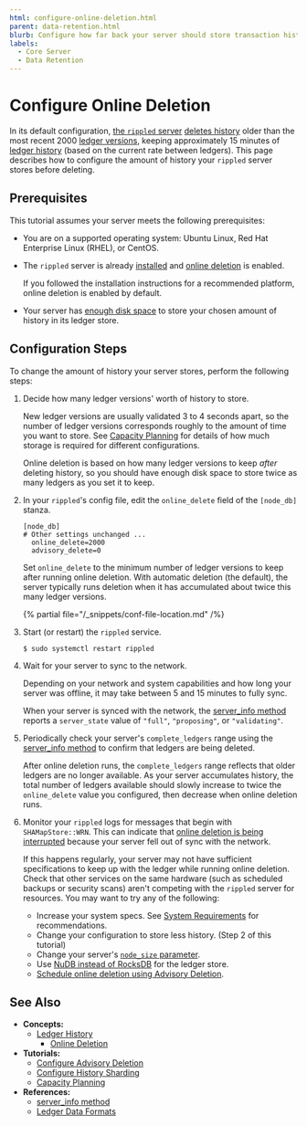 ```yaml
---
html: configure-online-deletion.html
parent: data-retention.html
blurb: Configure how far back your server should store transaction history.
labels:
  - Core Server
  - Data Retention
---
```

# Configure Online Deletion

In its default configuration, [the `rippled` server](xrpl-servers.html) [deletes history](online-deletion.md) older than the most recent 2000 [ledger versions](../../../concepts/ledgers/index.md), keeping approximately 15 minutes of [ledger history](../../../concepts/networks-and-servers/ledger-history.md) (based on the current rate between ledgers). This page describes how to configure the amount of history your `rippled` server stores before deleting.

## Prerequisites

This tutorial assumes your server meets the following prerequisites:

- You are on a supported operating system: Ubuntu Linux, Red Hat Enterprise Linux (RHEL), or CentOS.

- The `rippled` server is already [installed](../../installation/index.md) and [online deletion](online-deletion.md) is enabled.

    If you followed the installation instructions for a recommended platform, online deletion is enabled by default.

- Your server has [enough disk space](../../installation/capacity-planning.md#disk-space) to store your chosen amount of history in its ledger store.


## Configuration Steps

To change the amount of history your server stores, perform the following steps:

1. Decide how many ledger versions' worth of history to store.

    New ledger versions are usually validated 3 to 4 seconds apart, so the number of ledger versions corresponds roughly to the amount of time you want to store. See [Capacity Planning](../../installation/capacity-planning.md) for details of how much storage is required for different configurations.

    Online deletion is based on how many ledger versions to keep _after_ deleting history, so you should have enough disk space to store twice as many ledgers as you set it to keep.

0. In your `rippled`'s config file, edit the `online_delete` field of the `[node_db]` stanza.

    ```
    [node_db]
    # Other settings unchanged ...
      online_delete=2000
      advisory_delete=0
    ```

    Set `online_delete` to the minimum number of ledger versions to keep after running online deletion. With automatic deletion (the default), the server typically runs deletion when it has accumulated about twice this many ledger versions.

    {% partial file="/_snippets/conf-file-location.md" /%}

0. Start (or restart) the `rippled` service.

    ```
    $ sudo systemctl restart rippled
    ```

0. Wait for your server to sync to the network.

    Depending on your network and system capabilities and how long your server was offline, it may take between 5 and 15 minutes to fully sync.

    When your server is synced with the network, the [server_info method](../../../references/http-websocket-apis/public-api-methods/server-info-methods/server_info.md) reports a `server_state` value of `"full"`, `"proposing"`, or `"validating"`.

0. Periodically check your server's `complete_ledgers` range using the [server_info method](../../../references/http-websocket-apis/public-api-methods/server-info-methods/server_info.md) to confirm that ledgers are being deleted.

    After online deletion runs, the `complete_ledgers` range reflects that older ledgers are no longer available. As your server accumulates history, the total number of ledgers available should slowly increase to twice the `online_delete` value you configured, then decrease when online deletion runs.

0. Monitor your `rippled` logs for messages that begin with `SHAMapStore::WRN`. This can indicate that [online deletion is being interrupted](online-deletion.md#interrupting-online-deletion) because your server fell out of sync with the network.

    If this happens regularly, your server may not have sufficient specifications to keep up with the ledger while running online deletion. Check that other services on the same hardware (such as scheduled backups or security scans) aren't competing with the `rippled` server for resources. You may want to try any of the following:

    - Increase your system specs. See [System Requirements](../../installation/system-requirements.md) for recommendations.
    - Change your configuration to store less history. (Step 2 of this tutorial)
    - Change your server's [`node_size` parameter](../../installation/capacity-planning.md).
    - Use [NuDB instead of RocksDB](../../installation/capacity-planning.md) for the ledger store.
    - [Schedule online deletion using Advisory Deletion](configure-advisory-deletion.md).


## See Also

- **Concepts:**
    - [Ledger History](../../../concepts/networks-and-servers/ledger-history.md)
        - [Online Deletion](online-deletion.md)
- **Tutorials:**
    - [Configure Advisory Deletion](configure-advisory-deletion.md)
    - [Configure History Sharding](configure-history-sharding.md)
    - [Capacity Planning](../../installation/capacity-planning.md)
- **References:**
    - [server_info method](../../../references/http-websocket-apis/public-api-methods/server-info-methods/server_info.md)
    - [Ledger Data Formats](../../../references/protocol/ledger-data/index.md)
